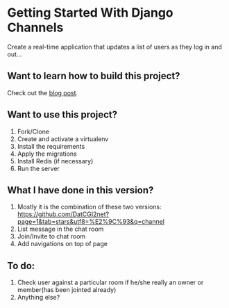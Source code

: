 # Getting Started With Django Channels

Create a real-time application that updates a list of users as they log in and out...

## Want to learn how to build this project?

Check out the [blog post](https://realpython.com/blog/python/getting-started-with-django-channels/).

## Want to use this project?

1. Fork/Clone
1. Create and activate a virtualenv
1. Install the requirements
1. Apply the migrations
1. Install Redis (if necessary)
1. Run the server


## What I have done in this version?
1. Mostly it is the combination of these two versions: https://github.com/DatCGI2net?page=1&tab=stars&utf8=%E2%9C%93&q=channel
2. List message in the chat room
3. Join/Invite to chat room
4. Add navigations on top of page

## To do:
1. Check user against a particular room if he/she really an owner or member(has been jointed already)
2. Anything else?
